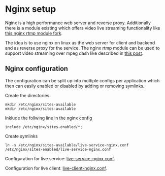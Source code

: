 # Nginx setup

Nginx is a high performance web server and reverse proxy. 
Additionally there is a module existing which offers video live streaming functionality like [this nginx rtmp module fork](https://github.com/ut0mt8/nginx-rtmp-module/).

The idea is to use nginx on linux as the web server for client and backend and as reverse proxy for the service. The nginx rtmp module can be used to support video streaming over mpeg dash like described in [this post](https://isrv.pw/html5-live-streaming-with-mpeg-dash).


## Nginx configuration

The configuration can be split up into multiple configs per application which then can easily enabled or disabled by adding or removing symlinks.

Create the directories

```
mkdir /etc/nginx/sites-available
mkdir /etc/nginx/sites-available
```

Inklude the follwing line in the nginx config

```
include /etc/nginx/sites-enabled/*;
```

Create symlinks

```
ln -s /etc/nginx/sites-available/live-service-nginx.conf /etc/nginx/sites-enabled/live-service-nginx.conf
```

Configuration for live service: [live-service-nginx.conf](./live-service-nginx.conf).

Configuration for live client: [live-client-nginx.conf](./live-client-nginx.conf).